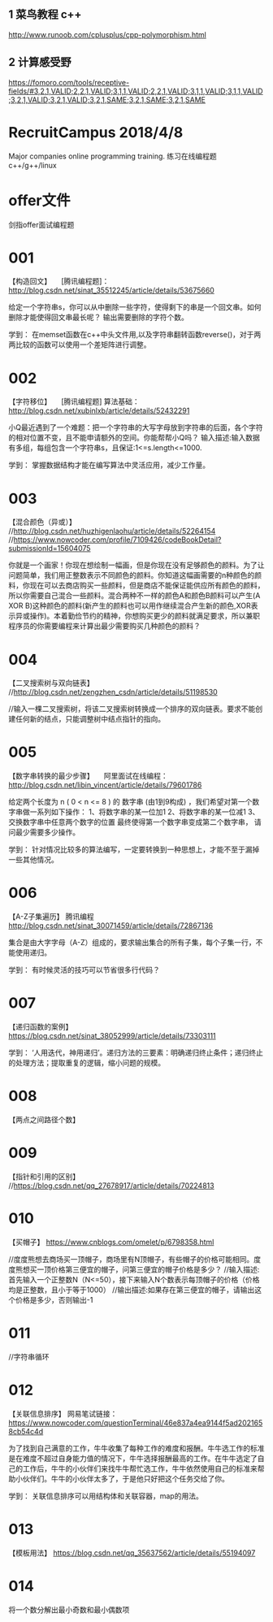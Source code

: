 ## 1 菜鸟教程 c++  
http://www.runoob.com/cplusplus/cpp-polymorphism.html
## 2 计算感受野 
https://fomoro.com/tools/receptive-fields/#3,2,1,VALID;2,2,1,VALID;3,1,1,VALID;2,2,1,VALID;3,1,1,VALID;3,1,1,VALID;3,2,1,VALID;3,2,1,VALID;3,2,1,SAME;3,2,1,SAME;3,2,1,SAME

# RecruitCampus 2018/4/8
Major companies online programming training.
练习在线编程题
c++/g++/linux

# offer文件

剑指offer面试编程题


# 001
【构造回文】     [腾讯编程题]：http://blog.csdn.net/sinat_35512245/article/details/53675660

给定一个字符串s，你可以从中删除一些字符，使得剩下的串是一个回文串。如何删除才能使得回文串最长呢？
输出需要删除的字符个数。

学到：
在memset函数在c++中头文件用<cstring>,以及字符串翻转函数reverse()，对于两两比较的函数可以使用一个差矩阵进行调整。


# 002
【字符移位】     [腾讯编程题] 算法基础：http://blog.csdn.net/xubinlxb/article/details/52432291

小Q最近遇到了一个难题：把一个字符串的大写字母放到字符串的后面，各个字符的相对位置不变，且不能申请额外的空间。你能帮帮小Q吗？
输入描述:输入数据有多组，每组包含一个字符串s，且保证:1<=s.length<=1000.

学到：
掌握数据结构才能在编写算法中灵活应用，减少工作量。

# 003
【混合颜色（异或）】   //http://blog.csdn.net/huzhigenlaohu/article/details/52264154
//https://www.nowcoder.com/profile/7109426/codeBookDetail?submissionId=15604075

你就是一个画家！你现在想绘制一幅画，但是你现在没有足够颜色的颜料。为了让问题简单，我们用正整数表示不同颜色的颜料。你知道这幅画需要的n种颜色的颜料，你现在可以去商店购买一些颜料，但是商店不能保证能供应所有颜色的颜料，所以你需要自己混合一些颜料。混合两种不一样的颜色A和颜色B颜料可以产生(A XOR B)这种颜色的颜料(新产生的颜料也可以用作继续混合产生新的颜色,XOR表示异或操作)。本着勤俭节约的精神，你想购买更少的颜料就满足要求，所以兼职程序员的你需要编程来计算出最少需要购买几种颜色的颜料？

# 004
【二叉搜索树与双向链表】      //http://blog.csdn.net/zengzhen_csdn/article/details/51198530

//输入一棵二叉搜索树，将该二叉搜索树转换成一个排序的双向链表。要求不能创建任何新的结点，只能调整树中结点指针的指向。

# 005
【数字串转换的最少步骤】     阿里面试在线编程：http://blog.csdn.net/libin_vincent/article/details/79601786

给定两个长度为 n ( 0 < n <= 8 ) 的 数字串 (由1到9构成)  ，我们希望对第一个数字串做一系列如下操作：
1、将数字串的某一位加1
2、将数字串的某一位减1
3、交换数字串中任意两个数字的位置
最终使得第一个数字串变成第二个数字串， 请问最少需要多少操作。

学到：
针对情况比较多的算法编写，一定要转换到一种思想上，才能不至于漏掉一些其他情况。

# 006
【A-Z子集遍历】     腾讯编程 http://blog.csdn.net/sinat_30071459/article/details/72867136

集合是由大字字母（A-Z）组成的，要求输出集合的所有子集，每个子集一行，不能使用递归。

学到：
有时候灵活的技巧可以节省很多行代码？

# 007
【递归函数的案例】     https://blog.csdn.net/sinat_38052999/article/details/73303111

学到：
‘人用迭代，神用递归’。递归方法的三要素：明确递归终止条件；递归终止的处理方法；提取重复的逻辑，缩小问题的规模。

# 008
【两点之间路径个数】  

# 009
【指针和引用的区别】     //https://blog.csdn.net/qq_27678917/article/details/70224813

# 010
【买帽子】     https://www.cnblogs.com/omelet/p/6798358.html

//度度熊想去商场买一顶帽子，商场里有N顶帽子，有些帽子的价格可能相同。度度熊想买一顶价格第三便宜的帽子，问第三便宜的帽子价格是多少？ 
//输入描述:首先输入一个正整数N（N<=50），接下来输入N个数表示每顶帽子的价格（价格均是正整数，且小于等于1000）
//输出描述:如果存在第三便宜的帽子，请输出这个价格是多少，否则输出-1

# 011
//字符串循环

# 012
【关联信息排序】     网易笔试链接：https://www.nowcoder.com/questionTerminal/46e837a4ea9144f5ad2021658cb54c4d

为了找到自己满意的工作，牛牛收集了每种工作的难度和报酬。牛牛选工作的标准是在难度不超过自身能力值的情况下，牛牛选择报酬最高的工作。在牛牛选定了自己的工作后，牛牛的小伙伴们来找牛牛帮忙选工作，牛牛依然使用自己的标准来帮助小伙伴们。牛牛的小伙伴太多了，于是他只好把这个任务交给了你。 

学到：
关联信息排序可以用结构体和关联容器，map的用法。

# 013
【模板用法】     https://blog.csdn.net/qq_35637562/article/details/55194097

# 014
将一个数分解出最小奇数和最小偶数项

